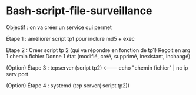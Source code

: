 # Bash-script-file-surveillance



Objectif : on va créer un service qui permet 

Étape 1 : améliorer script tp1 pour inclure md5
	+ exec

Étape 2 : Créer script tp 2 (qui va répondre en fonction de tp1)
	Reçoit en arg 1 chemin fichier
	Donne 1 état (modifié, créé, supprimé, inexistant, inchangé)

(Option) Étape 3 : tcpserver (script tp2) <--- echo "chemin fichier" | nc ip serv port

(Option) Étape 4 : systemd (tcp server( script tp2))
